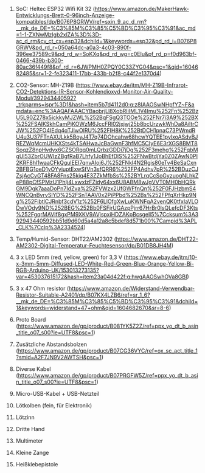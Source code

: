 1. SoC: Heltec ESP32 Wifi Kit 32 (https://www.amazon.de/MakerHawk-Entwicklungs-Brett-0-96inch-Anzeige-kompatibles/dp/B076P8GRWV/ref=sxin_9_ac_d_rm?__mk_de_DE=%C3%85M%C3%85%C5%BD%C3%95%C3%91&ac_md=1-1-ZXNwMzIgb2xlZA%3D%3D-ac_d_rm&cv_ct_cx=esp32&dchild=1&keywords=esp32&pd_rd_i=B076P8GRWV&pd_rd_r=050a64dc-a0a3-4c03-890f-396ee37589c9&pd_rd_w=SoKXq&pd_rd_wg=c0EIu&pf_rd_p=f0d963bf-0466-439b-b300-80ac36f449f8&pf_rd_r=6JWPMH0ZPQY0C33ZYG04&psc=1&qid=1604682485&sr=1-2-fe323411-17bb-433b-b2f8-c44f2e1370d4)
1. CO2-Sensor: MH-Z19B (https://www.ebay.de/itm/MH-Z19B-Infrarot-CO2-Detektions-IR-Sensor-Kohlendioxyd-Monitor-Air-Quality-Modul/392943440592?_trkparms=ispr%3D1&hash=item5b7d4112d0:g:z8IAAOSwNHpfYZ~F&amdata=enc%3AAQAFAAACYBaobrjLl8XobRIiIML1V4Imu%252Fn%252BzU5L90Z278x5ickkyMJZWL%252BqFSgQ3TOOe%252FNr7i3A9%252BX%252FSAIKSkhCamPjKOWzM6JccFRl02jxjwj25b8bcUrzwkWhDa8AiltrCJW%252FO4IEdq4qTJlwOlRU%252FIH8K%252BtDCH1pnaC73PWmdRU4u3U37FTnAXULkk5BoyJ4T7q74DOhcahw68hcwYQTEE1pylxoASdvBJREZWqMcmUHKXSts4kTSAHwaJcBaGwnF3hfMC5CIyE6E3rXGS8BMT8SoqzZ8npHvdvx6CZSORqq0mLQrbzGDDi7jDg%252F3mehg%252FqbMgUl53ZbrOUWIzZBgfRaB7Lhfy1JoBhEfDlS%252FNwBtdjYa0Z0ZAwN0PI2KRF8hI1waaCFkQgulEEI7qnvAIoj6J%252FNkl4N2Rgis80eTv4BeSaCxn2BFBG1oeD1yOYyiuptExwSfVn3sfQRR6%252FP4Adhv7pR%252BDuzCJZsjAcCvGT48FA8Fns25kjq4E3ZZkMfbSs%252BYLrqCcSoGyzuogNLhkZeP88pCfSPMzU1PhIj4LxwxlzFZidy64xx6U8ABM8wJgVVT0MH0bHQRkGM9Dgk7aaaDoPn7IdZva%252FVWzx2UfGWFfnQn%252F0FJHzbmS4WNCQnBvrvSlYD%252FSnTAAV0x2PiPPbd%252Bs%252FPfqXrHkp9Ng%252FibtlCJRnbf3cdV1z%252F6LlOfgXwLuKWNFqA2venQK0tfxIaVLODwVOdy9ND%252BEG%252Bb0FSFjrUGAzpPjrr67HrBr0lsQLefcDF3Kts%252FgqrMAVIf8gxPM9XKV9AVjspxiHDZAKpBcsgell5%7Ccksum%3A392943440592bb51d9d60d5a4a12a8c5bdef8d571b00%7Campid%3APL_CLK%7Cclp%3A2334524)
1. Temp/Humid-Sensor: DHT22/AM2302 (https://www.amazon.de/DHT22-AM2302-Digital-Temperatur-Feuchtesensor/dp/B01DB8JH4M)
1. 3 x LED 5mm (red, yellow, green) for 3,3 V (https://www.ebay.de/itm/10-x-3mm-5mm-Diffused-LED-White-Red-Green-Blue-Orange-Yellow-Bi-RGB-Arduino-UK/153013273135?var=453037615172&hash=item23a04d422f:g:hwgAAOSwhOVa8GBI)
1. 3 x 47 Ohm resistor (https://www.amazon.de/Widerstand-Verwendbar-Resistor-Suitable-A2401/dp/B07KX4LZB6/ref=sr_1_6?__mk_de_DE=%C3%85M%C3%85%C5%BD%C3%95%C3%91&dchild=1&keywords=widerstand+47+ohm&qid=1604682670&sr=8-6)
1. Proto Board (https://www.amazon.de/gp/product/B081YK5Z2Z/ref=ppx_yo_dt_b_asin_title_o07_s00?ie=UTF8&psc=1)
1. Zusätzliche Abstandsbolzen (https://www.amazon.de/gp/product/B07CG36VYC/ref=ox_sc_act_title_1?smid=A2F7JN9V2AWTSH&psc=1)
1. Diverse Kabel (https://www.amazon.de/gp/product/B07PRGFW5Z/ref=ppx_yo_dt_b_asin_title_o07_s00?ie=UTF8&psc=1)

1. Micro-USB-Kabel + USB-Netzteil
1. Lötkolben (fein, für Elektronik)
1. Lötzinn
1. Dritte Hand
1. Multimeter
1. Kleine Zange
1. Heißklebepistole
